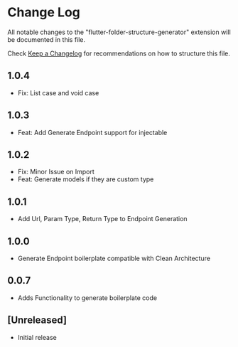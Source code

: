 # Change Log

All notable changes to the "flutter-folder-structure-generator" extension will be documented in this file.

Check [Keep a Changelog](http://keepachangelog.com/) for recommendations on how to structure this file.

## 1.0.4

- Fix: List case and void case

## 1.0.3

- Feat: Add Generate Endpoint support for injectable

## 1.0.2

- Fix: Minor Issue on Import
- Feat: Generate models if they are custom type

## 1.0.1

- Add Url, Param Type, Return Type to Endpoint Generation

## 1.0.0

- Generate Endpoint boilerplate compatible with Clean Architecture

## 0.0.7

- Adds Functionality to generate boilerplate code

## [Unreleased]

- Initial release





